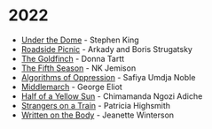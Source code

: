 # 2022

* [Under the Dome](https://www.goodreads.com/book/show/6320534-under-the-dome) - Stephen King
* [Roadside Picnic](https://www.goodreads.com/book/show/331256.Roadside\_Picnic) - Arkady and Boris Strugatsky
* [The Goldfinch](https://www.goodreads.com/book/show/17333223-the-goldfinch) - Donna Tartt
* [The Fifth Season](https://www.goodreads.com/book/show/19161852-the-fifth-season) - NK Jemison
* [Algorithms of Oppression](https://www.goodreads.com/book/show/34762552-algorithms-of-oppression) - Safiya Umdja Noble
* [Middlemarch](https://www.goodreads.com/book/show/19089.Middlemarch) - George Eliot
* [Half of a Yellow Sun](https://www.goodreads.com/book/show/18749.Half\_of\_a\_Yellow\_Sun) - Chimamanda Ngozi Adiche
* [Strangers on a Train](https://www.goodreads.com/book/show/25622296-strangers-on-a-train) - Patricia Highsmith
* [Written on the Body](https://www.goodreads.com/book/show/15054.Written\_on\_the\_Body) - Jeanette Winterson
